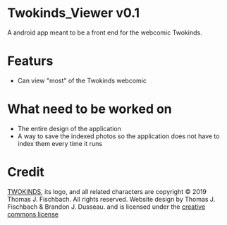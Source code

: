# Twokinds_Viewer v0.1
A android app meant to be a front end for the webcomic Twokinds. 

# Featurs

* Can view "most" of the Twokinds webcomic

# What need to be worked on

* The entire design of the application
* A way to save the indexed photos so the application does not have to index them every time it runs

# Credit

[TWOKINDS](http://twokinds.keenspot.com/), its logo, and all related characters are copyright © 2019 Thomas J. Fischbach. All rights reserved. Website design by Thomas J. Fischbach & Brandon J. Dusseau. and is licensed under the [creative commons license](https://creativecommons.org/licenses/by-nc-sa/3.0/us/) 
